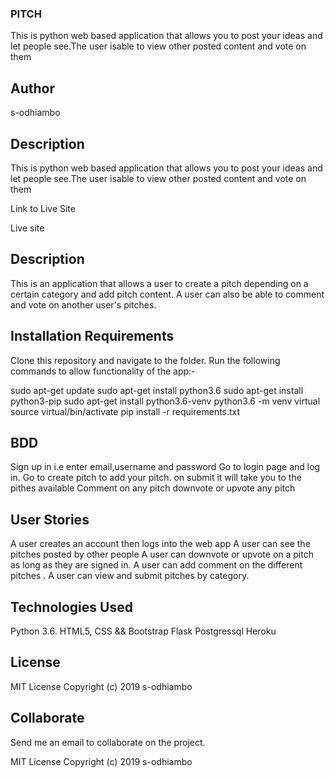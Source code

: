   ### PITCH
  
   This is python web based application that allows you to post your ideas and let people see.The user isable to   view other   posted content and vote on them
  
  ## Author
  
   s-odhiambo
 
   ## Description 
  
   This is python web based application that allows you to post your ideas and let people see.The user isable to   view other    posted content and vote on them

   Link to Live Site
  
   Live site
   
   ## Description
   
   This is an application that allows a user to create a pitch depending on a certain category and add pitch content. A         user can also be able to comment and vote on another user's pitches.

   ## Installation Requirements
  
   Clone this repository and navigate to the folder. Run the following commands to allow functionality of the  app:-

   sudo apt-get update
   sudo apt-get install python3.6
   sudo apt-get install python3-pip
   sudo apt-get install python3.6-venv
   python3.6 -m venv virtual
   source virtual/bin/activate
   pip install -r requirements.txt
   
   ## BDD
   Sign up in i.e enter email,username and password
   Go to login page and log in.
   Go to create pitch to add your pitch.
   on submit it will take you to the pithes available
   Comment on any pitch
   downvote or upvote any pitch
   
   ## User Stories
   
   A user creates an account then logs into the web app
   A user can see the pitches posted by other people
   A user can downvote or upvote on a pitch as long as they are signed in.
   A user can add comment on the different pitches .
   A user can view and submit pitches by category.
   
   ## Technologies Used
  
   Python 3.6.
   HTML5, CSS && Bootstrap
   Flask
   Postgressql
   Heroku
   

  ## License

  MIT License Copyright (c) 2019 s-odhiambo

  ## Collaborate
  
  Send me an email to collaborate on the project.
  
   MIT License Copyright (c) 2019 s-odhiambo

  
